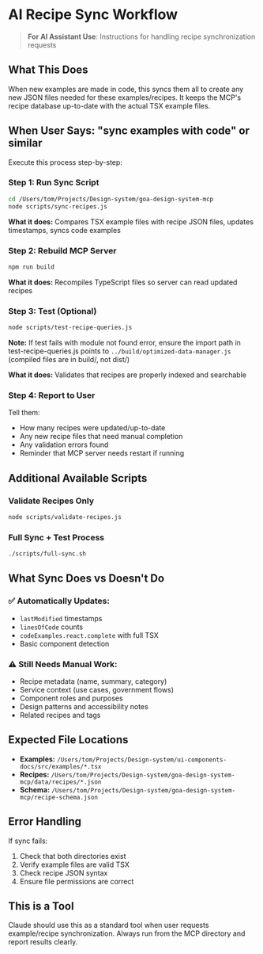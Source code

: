 # AI Recipe Sync Workflow

> **For AI Assistant Use**: Instructions for handling recipe synchronization requests

## What This Does
When new examples are made in code, this syncs them all to create any new JSON files needed for these examples/recipes. It keeps the MCP's recipe database up-to-date with the actual TSX example files.

## When User Says: "sync examples with code" or similar

Execute this process step-by-step:

### Step 1: Run Sync Script
```bash
cd /Users/tom/Projects/Design-system/goa-design-system-mcp
node scripts/sync-recipes.js
```

**What it does:** Compares TSX example files with recipe JSON files, updates timestamps, syncs code examples

### Step 2: Rebuild MCP Server
```bash
npm run build
```

**What it does:** Recompiles TypeScript files so server can read updated recipes

### Step 3: Test (Optional)
```bash
node scripts/test-recipe-queries.js
```

**Note:** If test fails with module not found error, ensure the import path in test-recipe-queries.js points to `../build/optimized-data-manager.js` (compiled files are in build/, not dist/)

**What it does:** Validates that recipes are properly indexed and searchable

### Step 4: Report to User
Tell them:
- How many recipes were updated/up-to-date
- Any new recipe files that need manual completion
- Any validation errors found
- Reminder that MCP server needs restart if running

## Additional Available Scripts

### Validate Recipes Only
```bash
node scripts/validate-recipes.js
```

### Full Sync + Test Process
```bash
./scripts/full-sync.sh
```

## What Sync Does vs Doesn't Do

### ✅ Automatically Updates:
- `lastModified` timestamps
- `linesOfCode` counts  
- `codeExamples.react.complete` with full TSX
- Basic component detection

### ⚠️ Still Needs Manual Work:
- Recipe metadata (name, summary, category)
- Service context (use cases, government flows)
- Component roles and purposes
- Design patterns and accessibility notes
- Related recipes and tags

## Expected File Locations

- **Examples:** `/Users/tom/Projects/Design-system/ui-components-docs/src/examples/*.tsx`
- **Recipes:** `/Users/tom/Projects/Design-system/goa-design-system-mcp/data/recipes/*.json`
- **Schema:** `/Users/tom/Projects/Design-system/goa-design-system-mcp/recipe-schema.json`

## Error Handling

If sync fails:
1. Check that both directories exist
2. Verify example files are valid TSX
3. Check recipe JSON syntax
4. Ensure file permissions are correct

## This is a Tool

Claude should use this as a standard tool when user requests example/recipe synchronization. Always run from the MCP directory and report results clearly.